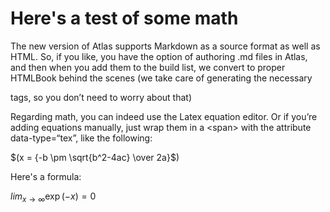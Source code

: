 # Here's a test of some math


The new version of Atlas supports Markdown as a source format as well as HTML. So, if you like, you have the option of authoring .md files in Atlas, and then when you add them to the build list, we convert to proper HTMLBook behind the scenes (we take care of generating the necessary <section> tags, so you don’t need to worry about that)

Regarding math, you can indeed use the Latex equation editor. Or if you’re adding equations manually, just wrap them in a &lt;span&gt; with the attribute data-type=“tex”, like the following:

<span class="math-tex" data-type="tex">$(x = {-b \pm \sqrt{b^2-4ac} \over 2a}$)</span>

Here's a formula:

<span class="math-tex" data-type="tex">$lim_{x \to \infty} \exp(-x) = 0$</span>



